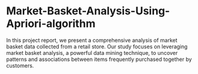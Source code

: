 # Market-Basket-Analysis-Using-Apriori-algorithm
In this project report, we present a comprehensive analysis of market basket data collected from a retail store. Our study focuses on leveraging market basket analysis, a powerful data mining technique, to uncover patterns and associations between items frequently purchased together by customers. 
